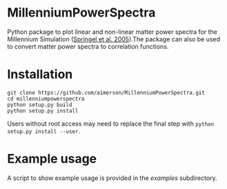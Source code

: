 # MillenniumPowerSpectra

Python package to plot linear and non-linear matter power spectra for the Millennium Simulation ([Springel et al. 2005](http://adsabs.harvard.edu/abs/2005Natur.435..629S)).The package can also be used to convert matter power spectra to correlation functions.

# Installation
```
git clone https://github.com/aimerson/MillenniumPowerSpectra.git
cd millenniumpowerspectra
python setup.py build
python setup.py install
```
Users without root access may need to replace the final step with `python setup.py install --user`.

# Example usage
A script to show example usage is provided in the *examples* subdirectory.
